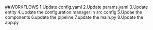 ##WORKFLOWS
1.Update config.yaml
2.Update params.yaml
3.Update entity
4.Update the configuration manager in src config
5.Updae the components
6.update the pipeline
7.update the main.py
8.Update the app.py
